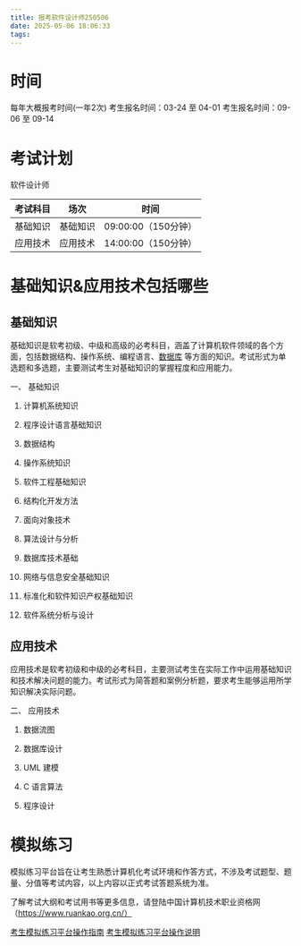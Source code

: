 ```yaml
---
title: 报考软件设计师250506
date: 2025-05-06 18:06:33
tags:
---
```


# 时间

每年大概报考时间(一年2次)
考生报名时间：03-24 至 04-01
考生报名时间：09-06 至 09-14

# 考试计划

软件设计师

| 考试科目 | 场次   | 时间              |
|------|------|-----------------|
| 基础知识 | 基础知识 | 09:00:00（150分钟） |
| 应用技术 | 应用技术 | 14:00:00（150分钟） |

# 基础知识&应用技术包括哪些

## 基础知识

基础知识是软考初级、中级和高级的必考科目，涵盖了计算机软件领域的各个方面，包括数据结构、操作系统、编程语言、[数据库](https://cloud.baidu.com/solution/database.html)
等方面的知识。考试形式为单选题和多选题，主要测试考生对基础知识的掌握程度和应用能力。

一、 基础知识

1. 计算机系统知识

2. 程序设计语言基础知识

3. 数据结构

4. 操作系统知识

5. 软件工程基础知识

6. 结构化开发方法

7. 面向对象技术

8. 算法设计与分析

9. 数据库技术基础

10. 网络与信息安全基础知识

11. 标准化和软件知识产权基础知识

12. 软件系统分析与设计

## 应用技术

应用技术是软考初级和中级的必考科目，主要测试考生在实际工作中运用基础知识和技术解决问题的能力。考试形式为简答题和案例分析题，要求考生能够运用所学知识解决实际问题。

二、 应用技术

1. 数据流图

2. 数据库设计

3. UML 建模

4. C 语言算法

5. 程序设计

# 模拟练习

模拟练习平台旨在让考生熟悉计算机化考试环境和作答方式，不涉及考试题型、题量、分值等考试内容，以上内容以正式考试答题系统为准。

了解考试大纲和考试用书等更多信息，请登陆中国计算机技术职业资格网（https://www.ruankao.org.cn/）

[考生模拟练习平台操作指南](https://asset.ruankao.org.cn/vexam/考生模拟练习平台操作指南.pdf)
[考生模拟练习平台操作说明](https://asset.ruankao.org.cn/vexam/考生模拟练习平台操作说明.pdf)



